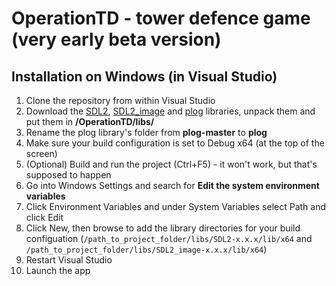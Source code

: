 # OperationTD - tower defence game (very early beta version)
## Installation on Windows (in Visual Studio)
1. Clone the repository from within Visual Studio
2. Download the [SDL2](https://github.com/libsdl-org/SDL/releases/download/release-2.28.5/SDL2-devel-2.28.5-VC.zip), [SDL2_image](https://github.com/libsdl-org/SDL_image/releases/download/release-2.8.2/SDL2_image-devel-2.8.2-VC.zip) and [plog](https://github.com/SergiusTheBest/plog) libraries, unpack them and put them in **/OperationTD/libs/**
3. Rename the plog library's folder from **plog-master** to **plog**
4. Make sure your build configuration is set to Debug x64 (at the top of the screen)
5. (Optional) Build and run the project (Ctrl+F5) - it won't work, but that's supposed to happen
6. Go into Windows Settings and search for **Edit the system environment variables**
7. Click Environment Variables and under System Variables select Path and click Edit
8. Click New, then browse to add the library directories for your build configuation (`/path_to_project_folder/libs/SDL2-x.x.x/lib/x64` and `/path_to_project_folder/libs/SDL2_image-x.x.x/lib/x64`)
9. Restart Visual Studio
10. Launch the app 


